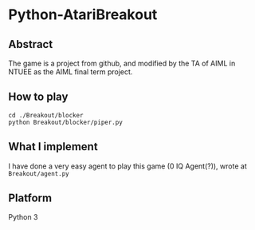 # Python-AtariBreakout

## Abstract

The game is a project from github, and modified by the TA of AIML in NTUEE as the AIML final term project.

## How to play

```
cd ./Breakout/blocker
python Breakout/blocker/piper.py
```

## What I implement

I have done a very easy agent to play this game (0 IQ Agent(?)), wrote at ``Breakout/agent.py``

## Platform

Python 3
